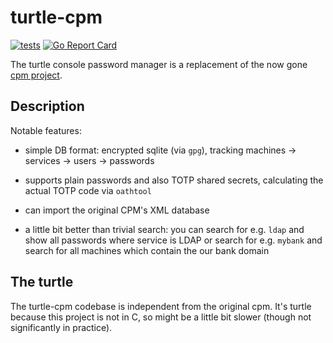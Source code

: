# turtle-cpm

[![tests](https://github.com/vmiklos/turtle-cpm/workflows/tests/badge.svg)](https://github.com/vmiklos/turtle-cpm/actions)
[![Go Report Card](https://goreportcard.com/badge/github.com/vmiklos/turtle-cpm)](https://goreportcard.com/report/github.com/vmiklos/turtle-cpm)

The turtle console password manager is a replacement of the now gone [cpm
project](https://www.harry-b.de/dokuwiki/doku.php?id=harry:cpm).

## Description

Notable features:

- simple DB format: encrypted sqlite (via `gpg`), tracking machines -> services -> users -> passwords

- supports plain passwords and also TOTP shared secrets, calculating the actual TOTP code via `oathtool`

- can import the original CPM's XML database

- a little bit better than trivial search: you can search for e.g. `ldap` and show all passwords
  where service is LDAP or search for e.g. `mybank` and search for all machines which contain the
  our bank domain

## The turtle

The turtle-cpm codebase is independent from the original cpm. It's turtle because this project is
not in C, so might be a little bit slower (though not significantly in practice).
